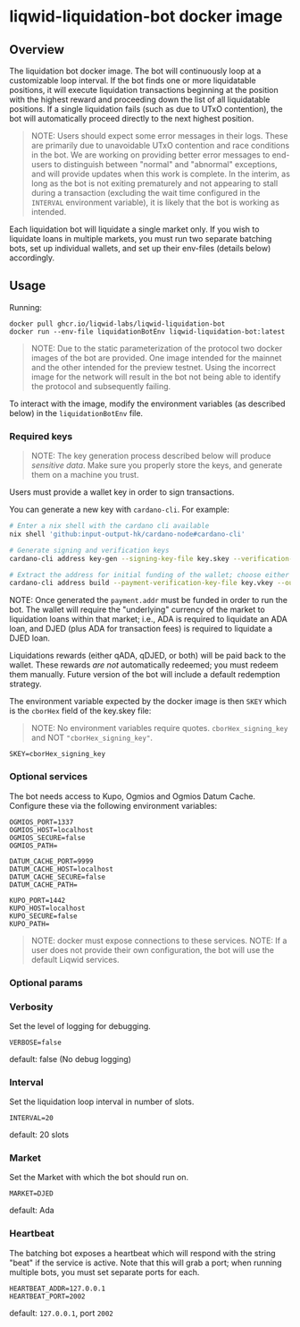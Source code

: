 # liqwid-liquidation-bot docker image

## Overview

The liquidation bot docker image. The bot will continuously loop at a
customizable loop interval. If the bot finds one or more liquidatable positions,
it will execute liquidation transactions beginning at the position with the
highest reward and proceeding down the list of all liquidatable positions.
If a single liquidation fails (such as due to UTxO contention), the bot will
automatically proceed directly to the next highest position.

> NOTE: Users should expect some error messages in their logs. These are
> primarily due to unavoidable UTxO contention and race conditions in the bot.
> We are working on providing better error messages to end-users to distinguish
> between "normal" and "abnormal" exceptions, and will provide updates when this
> work is complete. In the interim, as long as the bot is not exiting prematurely
> and not appearing to stall during a transaction (excluding the wait time
> configured in the `INTERVAL` environment variable), it is likely that the bot is
> working as intended.

Each liquidation bot will liquidate a single market only. If you wish to liquidate
loans in multiple markets, you must run two separate batching bots, set up
individual wallets, and set up their env-files (details below) accordingly.

## Usage

Running:

```
docker pull ghcr.io/liqwid-labs/liqwid-liquidation-bot
docker run --env-file liquidationBotEnv liqwid-liquidation-bot:latest
```

> NOTE: Due to the static parameterization of the protocol two docker images of the
> bot are provided. One image intended for the mainnet and the other intended for
> the preview testnet. Using the incorrect image for the network will result in the
> bot not being able to identify the protocol and subsequently failing.

To interact with the image, modify the environment variables (as described below)
in the `liquidationBotEnv` file.

### Required keys

> NOTE: The key generation process described below will produce _sensitive data_.
> Make sure you properly store the keys, and generate them on a machine you trust.

Users must provide a wallet key in order to sign transactions.

You can generate a new key with `cardano-cli`. For example:

```sh
# Enter a nix shell with the cardano cli available
nix shell 'github:input-output-hk/cardano-node#cardano-cli'

# Generate signing and verification keys
cardano-cli address key-gen --signing-key-file key.skey --verification-key-file key.vkey

# Extract the address for initial funding of the wallet; choose either the mainnet or `preview` testnet via the last option.
cardano-cli address build --payment-verification-key-file key.vkey --out-file payment.addr [--mainnet | --testnet-magic 2]
```

NOTE: Once generated the `payment.addr` must be funded in order to run the bot.
The wallet will require the "underlying" currency of the market to liquidation
loans within that market; i.e., ADA is required to liquidate an ADA loan, and
DJED (plus ADA for transaction fees) is required to liquidate a DJED loan.

Liquidations rewards (either qADA, qDJED, or both) will be paid back to the wallet.
These rewards _are not_ automatically redeemed; you must redeem them manually.
Future version of the bot will include a default redemption strategy.

The environment variable expected by the docker image is then `SKEY` which is the `cborHex` field of the key.skey file:

> NOTE: No environment variables require quotes. `cborHex_signing_key` and NOT `"cborHex_signing_key"`.

```
SKEY=cborHex_signing_key
```

### Optional services

The bot needs access to Kupo, Ogmios and Ogmios Datum Cache.
Configure these via the following environment variables:

```
OGMIOS_PORT=1337
OGMIOS_HOST=localhost
OGMIOS_SECURE=false
OGMIOS_PATH=

DATUM_CACHE_PORT=9999
DATUM_CACHE_HOST=localhost
DATUM_CACHE_SECURE=false
DATUM_CACHE_PATH=

KUPO_PORT=1442
KUPO_HOST=localhost
KUPO_SECURE=false
KUPO_PATH=
```

> NOTE: docker must expose connections to these services.
> NOTE: If a user does not provide their own configuration, the bot will use the default Liqwid services.

### Optional params

### Verbosity

Set the level of logging for debugging.

```
VERBOSE=false
```

default: false (No debug logging)

### Interval

Set the liquidation loop interval in number of slots.

```
INTERVAL=20
```

default: 20 slots

### Market

Set the Market with which the bot should run on.

```
MARKET=DJED
```

default: Ada

### Heartbeat

The batching bot exposes a heartbeat which will respond with the string "beat" if the service
is active. Note that this will grab a port; when running multiple bots, you must set separate ports
for each.

```
HEARTBEAT_ADDR=127.0.0.1
HEARTBEAT_PORT=2002
```

default: `127.0.0.1`, port `2002`
